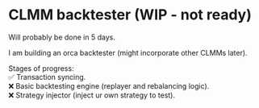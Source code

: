 # CLMM backtester (WIP - not ready)

Will probably be done in 5 days.

I am building an orca backtester (might incorporate other CLMMs later).

Stages of progress:\
✅ Transaction syncing.\
❌ Basic backtesting engine (replayer and rebalancing logic).\
❌ Strategy injector (inject ur own strategy to test).
